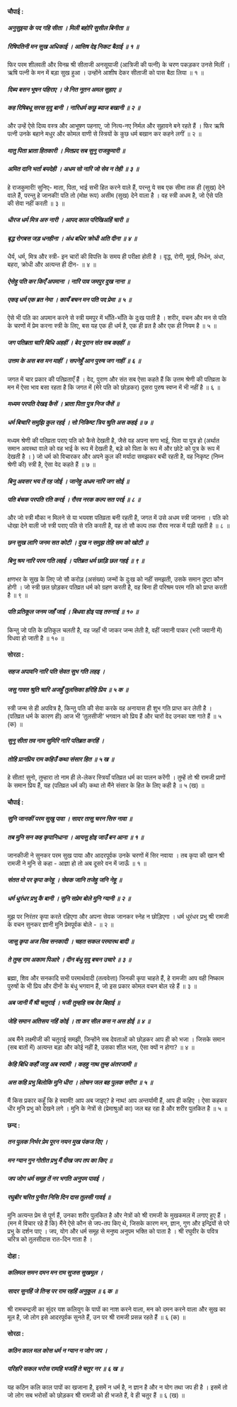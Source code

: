 #### चौपाई :

##### अनुसुइया के पद गहि सीता । मिली बहोरि सुसील बिनीता ॥
##### रिषिपतिनी मन सुख अधिकाई । आसिष देइ निकट बैठाई ॥ १ ॥

फिर परम शीलवती और विनम्र श्री सीताजी अनसूयाजी (आत्रिजी की पत्नी) के चरण पकड़कर उनसे मिलीं । ऋषि पत्नी के मन में बड़ा सुख हुआ । उन्होंने आशीष देकर सीताजी को पास बैठा लिया ॥ १ ॥

##### दिब्य बसन भूषन पहिराए । जे नित नूतन अमल सुहाए ॥
##### कह रिषिबधू सरस मृदु बानी । नारिधर्म कछु ब्याज बखानी ॥ २ ॥

और उन्हें ऐसे दिव्य वस्त्र और आभूषण पहनाए, जो नित्य-नए निर्मल और सुहावने बने रहते हैं । फिर ऋषि पत्नी उनके बहाने मधुर और कोमल वाणी से स्त्रियों के कुछ धर्म बखान कर कहने लगीं ॥ २ ॥

##### मातु पिता भ्राता हितकारी । मितप्रद सब सुनु राजकुमारी ॥
##### अमित दानि भर्ता बयदेही । अधम सो नारि जो सेव न तेही ॥ ३ ॥

हे राजकुमारी! सुनिए- माता, पिता, भाई सभी हित करने वाले हैं, परन्तु ये सब एक सीमा तक ही (सुख) देने वाले हैं, परन्तु हे जानकी! पति तो (मोक्ष रूप) असीम (सुख) देने वाला है । वह स्त्री अधम है, जो ऐसे पति की सेवा नहीं करती ॥ ३ ॥

##### धीरज धर्म मित्र अरु नारी । आपद काल परिखिअहिं चारी ॥
##### बृद्ध रोगबस जड़ धनहीना । अंध बधिर क्रोधी अति दीना ॥ ४ ॥

धैर्य, धर्म, मित्र और स्त्री- इन चारों की विपत्ति के समय ही परीक्षा होती है । वृद्ध, रोगी, मूर्ख, निर्धन, अंधा, बहरा, क्रोधी और अत्यन्त ही दीन- ॥ ४ ॥

##### ऐसेहु पति कर किएँ अपमाना । नारि पाव जमपुर दुख नाना ॥
##### एकइ धर्म एक ब्रत नेमा । कायँ बचन मन पति पद प्रेमा ॥ ५ ॥

ऐसे भी पति का अपमान करने से स्त्री यमपुर में भाँति-भाँति के दुःख पाती है । शरीर, वचन और मन से पति के चरणों में प्रेम करना स्त्री के लिए, बस यह एक ही धर्म है, एक ही व्रत है और एक ही नियम है ॥ ५ ॥

##### जग पतिब्रता चारि बिधि अहहीं । बेद पुरान संत सब कहहीं ॥
##### उत्तम के अस बस मन माहीं । सपनेहुँ आन पुरुष जग नाहीं ॥ ६ ॥

जगत में चार प्रकार की पतिव्रताएँ हैं । वेद, पुराण और संत सब ऐसा कहते हैं कि उत्तम श्रेणी की पतिव्रता के मन में ऐसा भाव बसा रहता है कि जगत में (मेरे पति को छोड़कर) दूसरा पुरुष स्वप्न में भी नहीं है ॥ ६ ॥

##### मध्यम परपति देखइ कैसें । भ्राता पिता पुत्र निज जैसें ॥
##### धर्म बिचारि समुझि कुल रहई । सो निकिष्ट त्रिय श्रुति अस कहई ॥ ७ ॥

मध्यम श्रेणी की पतिव्रता पराए पति को कैसे देखती है, जैसे वह अपना सगा भाई, पिता या पुत्र हो (अर्थात समान अवस्था वाले को वह भाई के रूप में देखती है, बड़े को पिता के रूप में और छोटे को पुत्र के रूप में देखती है । ) जो धर्म को विचारकर और अपने कुल की मर्यादा समझकर बची रहती है, वह निकृष्ट (निम्न श्रेणी की) स्त्री है, ऐसा वेद कहते हैं ॥ ७ ॥

##### बिनु अवसर भय तें रह जोई । जानेहु अधम नारि जग सोई ॥
##### पति बंचक परपति रति करई । रौरव नरक कल्प सत परई ॥ ८ ॥

और जो स्त्री मौका न मिलने से या भयवश पतिव्रता बनी रहती है, जगत में उसे अधम स्त्री जानना । पति को धोखा देने वाली जो स्त्री पराए पति से रति करती है, वह तो सौ कल्प तक रौरव नरक में पड़ी रहती है ॥ ८ ॥

##### छन सुख लागि जनम सत कोटी । दुख न समुझ तेहि सम को खोटी ॥
##### बिनु श्रम नारि परम गति लहई । पतिब्रत धर्म छाड़ि छल गहई ॥ ९ ॥

क्षणभर के सुख के लिए जो सौ करोड़ (असंख्य) जन्मों के दुःख को नहीं समझती, उसके समान दुष्टा कौन होगी । जो स्त्री छल छोड़कर पतिव्रत धर्म को ग्रहण करती है, वह बिना ही परिश्रम परम गति को प्राप्त करती है ॥ ९ ॥

##### पति प्रतिकूल जनम जहँ जाई । बिधवा होइ पाइ तरुनाई ॥ १० ॥

किन्तु जो पति के प्रतिकूल चलती है, वह जहाँ भी जाकर जन्म लेती है, वहीं जवानी पाकर (भरी जवानी में) विधवा हो जाती है ॥ १० ॥

#### सोरठा :

##### सहज अपावनि नारि पति सेवत सुभ गति लहइ ।
##### जसु गावत श्रुति चारि अजहुँ तुलसिका हरिहि प्रिय ॥ ५ क ॥

स्त्री जन्म से ही अपवित्र है, किन्तु पति की सेवा करके वह अनायास ही शुभ गति प्राप्त कर लेती है । (पतिव्रत धर्म के कारण ही) आज भी ‘तुलसीजी’ भगवान को प्रिय हैं और चारों वेद उनका यश गाते हैं ॥ ५ (क) ॥

##### सुनु सीता तव नाम सुमिरि नारि पतिब्रत करहिं ।
##### तोहि प्रानप्रिय राम कहिउँ कथा संसार हित ॥ ५ ख ॥

हे सीता! सुनो, तुम्हारा तो नाम ही ले-लेकर स्त्रियाँ पतिव्रत धर्म का पालन करेंगी । तुम्हें तो श्री रामजी प्राणों के समान प्रिय हैं, यह (पतिव्रत धर्म की) कथा तो मैंने संसार के हित के लिए कही है ॥ ५ (ख) ॥

#### चौपाई :

##### सुनि जानकीं परम सुखु पावा । सादर तासु चरन सिरु नावा ॥
##### तब मुनि सन कह कृपानिधाना । आयसु होइ जाउँ बन आना ॥ १ ॥

जानकीजी ने सुनकर परम सुख पाया और आदरपूर्वक उनके चरणों में सिर नवाया । तब कृपा की खान श्री रामजी ने मुनि से कहा - आज्ञा हो तो अब दूसरे वन में जाऊँ ॥ १ ॥

##### संतत मो पर कृपा करेहू । सेवक जानि तजेहु जनि नेहू ॥
##### धर्म धुरंधर प्रभु कै बानी । सुनि सप्रेम बोले मुनि ग्यानी ॥ २ ॥

मुझ पर निरंतर कृपा करते रहिएगा और अपना सेवक जानकर स्नेह न छोड़िएगा । धर्म धुरंधर प्रभु श्री रामजी के वचन सुनकर ज्ञानी मुनि प्रेमपूर्वक बोले - ॥ २ ॥

##### जासु कृपा अज सिव सनकादी । चहत सकल परमारथ बादी ॥
##### ते तुम्ह राम अकाम पिआरे । दीन बंधु मृदु बचन उचारे ॥ ३ ॥

ब्रह्मा, शिव और सनकादि सभी परमार्थवादी (तत्ववेत्ता) जिनकी कृपा चाहते हैं, हे रामजी! आप वही निष्काम पुरुषों के भी प्रिय और दीनों के बंधु भगवान हैं, जो इस प्रकार कोमल वचन बोल रहे हैं ॥ ३ ॥

##### अब जानी मैं श्री चतुराई । भजी तुम्हहि सब देव बिहाई ॥
##### जेहि समान अतिसय नहिं कोई । ता कर सील कस न अस होई ॥ ४ ॥

अब मैंने लक्ष्मीजी की चतुराई समझी, जिन्होंने सब देवताओं को छोड़कर आप ही को भजा । जिसके समान (सब बातों में) अत्यन्त बड़ा और कोई नहीं है, उसका शील भला, ऐसा क्यों न होगा? ॥ ४ ॥

##### केहि बिधि कहौं जाहु अब स्वामी । कहहु नाथ तुम्ह अंतरजामी ॥
##### अस कहि प्रभु बिलोकि मुनि धीरा । लोचन जल बह पुलक सरीरा ॥ ५ ॥

मैं किस प्रकार कहूँ कि हे स्वामी! आप अब जाइए? हे नाथ! आप अन्तर्यामी हैं, आप ही कहिए । ऐसा कहकर धीर मुनि प्रभु को देखने लगे । मुनि के नेत्रों से (प्रेमाश्रुओं का) जल बह रहा है और शरीर पुलकित है ॥ ५ ॥

#### छन्द :

##### तन पुलक निर्भर प्रेम पूरन नयन मुख पंकज दिए ।
##### मन ग्यान गुन गोतीत प्रभु मैं दीख जप तप का किए ॥
##### जप जोग धर्म समूह तें नर भगति अनुपम पावई ।
##### रघुबीर चरित पुनीत निसि दिन दास तुलसी गावई ॥

मुनि अत्यन्त प्रेम से पूर्ण हैं, उनका शरीर पुलकित है और नेत्रों को श्री रामजी के मुखकमल में लगाए हुए हैं । (मन में विचार रहे हैं कि) मैंने ऐसे कौन से जप-तप किए थे, जिसके कारण मन, ज्ञान, गुण और इन्द्रियों से परे प्रभु के दर्शन पाए । जप, योग और धर्म समूह से मनुष्य अनुपम भक्ति को पाता है । श्री रघुवीर के पवित्र चरित्र को तुलसीदास रात-दिन गाता है ।

#### दोहा :

##### कलिमल समन दमन मन राम सुजस सुखमूल ।
##### सादर सुनहिं जे तिन्ह पर राम रहहिं अनुकूल ॥ ६ क ॥

श्री रामचन्द्रजी का सुंदर यश कलियुग के पापों का नाश करने वाला, मन को दमन करने वाला और सुख का मूल है, जो लोग इसे आदरपूर्वक सुनते हैं, उन पर श्री रामजी प्रसन्न रहते हैं ॥ ६ (क) ॥

#### सोरठा :

##### कठिन काल मल कोस धर्म न ग्यान न जोग जप ।
##### परिहरि सकल भरोस रामहि भजहिं ते चतुर नर ॥ ६ ख ॥

यह कठिन कलि काल पापों का खजाना है, इसमें न धर्म है, न ज्ञान है और न योग तथा जप ही है । इसमें तो जो लोग सब भरोसों को छोड़कर श्री रामजी को ही भजते हैं, वे ही चतुर हैं ॥ ६ (ख) ॥